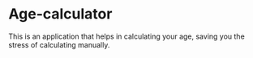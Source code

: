 # Age-calculator
This is an application that helps in calculating your age, saving you the stress of calculating manually.
